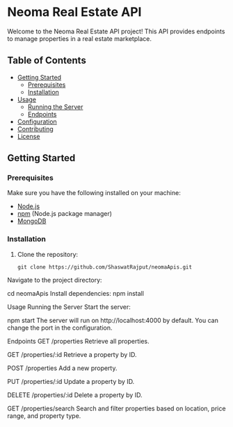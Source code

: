
# Neoma Real Estate API

Welcome to the Neoma Real Estate API project! This API provides endpoints to manage properties in a real estate marketplace.

## Table of Contents

- [Getting Started](#getting-started)
  - [Prerequisites](#prerequisites)
  - [Installation](#installation)
- [Usage](#usage)
  - [Running the Server](#running-the-server)
  - [Endpoints](#endpoints)
- [Configuration](#configuration)
- [Contributing](#contributing)
- [License](#license)

## Getting Started

### Prerequisites

Make sure you have the following installed on your machine:

- [Node.js](https://nodejs.org/)
- [npm](https://www.npmjs.com/) (Node.js package manager)
- [MongoDB](https://www.mongodb.com/)

### Installation

1. Clone the repository:

   ```
   git clone https://github.com/ShaswatRajput/neomaApis.git
Navigate to the project directory:


cd neomaApis
Install dependencies:
npm install

Usage
Running the Server
Start the server:

npm start
The server will run on http://localhost:4000 by default. You can change the port in the configuration.

Endpoints
GET /properties
Retrieve all properties.

GET /properties/:id
Retrieve a property by ID.

POST /properties
Add a new property.

PUT /properties/:id
Update a property by ID.

DELETE /properties/:id
Delete a property by ID.

GET /properties/search
Search and filter properties based on location, price range, and property type.
